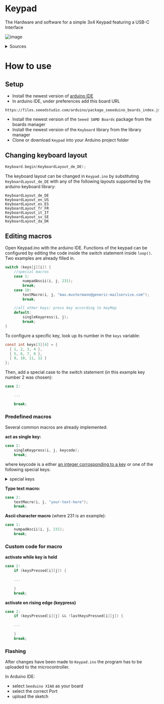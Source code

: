 # Keypad

 The Hardware and software for a simple 3x4 Keypad featuring a USB-C Interface
 
![image](https://github.com/stefarrn/Keypad/assets/80580541/bdeb77ec-5635-4f0e-80fb-e7b482ba2235)

<details>
  <summary>Sources</summary>

    https://wiki.seeedstudio.com/Seeeduino-XIAO/#resourses
    https://grabcad.com/library/5x5mm-smd-tactile-button-1
    https://grabcad.com/library/kailh-polia-switch-cherry-mx-compatible-1

</details>

# How to use

## Setup
- Install the newest version of [arduino IDE](https://docs.arduino.cc/software/ide-v2)
- In arduino IDE, under preferences add this board URL
```
https://files.seeedstudio.com/arduino/package_seeeduino_boards_index.json
```
- Install the newest version of the `Seeed SAMD Boards` package from the boards manager
- Install the newest version of the `Keyboard` library from the library manager
- Clone or download `Keypad` into your Arduino project folder

## Changing keyboard layout
```c
Keyboard.begin(KeyboardLayout_de_DE);
```
The keyboard layout can be changed in `Keypad.ino` by substituting `KeyboardLayout_de_DE` with any of the following layouts supported by the arduino keyboard library:
```
KeyboardLayout_de_DE
KeyboardLayout_en_US
KeyboardLayout_es_ES
KeyboardLayout_fr_FR
KeyboardLayout_it_IT
KeyboardLayout_sv_SE
KeyboardLayout_da_DK
```

## Editing macros
Open Keypad.ino with the arduino IDE. Functions of the keypad can be configured by editing the code inside the switch statement inside `loop()`. Two examples are already filled in.

```c
switch (keys[j][i]) {
    //special macros
    case 1:
        numpadAscii(i, j, 231);
        break;
    case 10:
        textMacro(i, j, "max.mustermann@generic-mailservice.com");
        break;

    //all other keys: press key according to keyMap
    default:
        singleKeypress(i, j);
        break;
}
```

To configure a specific key, look up its number in the `keys` variable:

```c
const int keys[3][4] = {
  { 1, 2, 3, 4 },
  { 5, 6, 7, 8 },
  { 9, 10, 11, 12 }
};
```

Then, add a special case to the switch statement (in this example key number 2 was chosen):

```c
case 2:

    ...

    break;
```
### Predefined macros
Several common macros are already implemented:

**act as single key:**
```c
case 2:
    singleKeypress(i, j, keycode);
    break;
```
where keycode is a either [an integer corrosponding to a key](https://theasciicode.com.ar/) or one of the following special keys:
<details>
    <summary>special keys</summary>

    KEY_LEFT_CTRL
    KEY_LEFT_SHIFT
    KEY_LEFT_ALT
    KEY_LEFT_GUI
    KEY_RIGHT_CTRL
    KEY_RIGHT_SHIFT
    KEY_RIGHT_ALT
    KEY_RIGHT_GUI

    KEY_UP_ARROW
    KEY_DOWN_ARROW
    KEY_LEFT_ARROW
    KEY_RIGHT_ARROW
    KEY_BACKSPACE
    KEY_TAB
    KEY_RETURN
    KEY_MENU
    KEY_ESC
    KEY_INSERT
    KEY_DELETE
    KEY_PAGE_UP
    KEY_PAGE_DOWN
    KEY_HOME
    KEY_END
    KEY_CAPS_LOCK
    KEY_PRINT_SCREEN
    KEY_SCROLL_LOCK
    KEY_PAUSE

    KEY_NUM_LOCK
    KEY_KP_SLASH
    KEY_KP_ASTERISK
    KEY_KP_MINUS
    KEY_KP_PLUS
    KEY_KP_ENTER
    KEY_KP_1
    KEY_KP_2
    KEY_KP_3
    KEY_KP_4
    KEY_KP_5
    KEY_KP_6
    KEY_KP_7
    KEY_KP_8
    KEY_KP_9
    KEY_KP_0
    KEY_KP_DOT

    KEY_F1
    KEY_F2
    KEY_F3
    KEY_F4
    KEY_F5
    KEY_F6
    KEY_F7
    KEY_F8
    KEY_F9
    KEY_F10
    KEY_F11
    KEY_F12
    KEY_F13
    KEY_F14
    KEY_F15
    KEY_F16
    KEY_F17
    KEY_F18
    KEY_F19
    KEY_F20
    KEY_F21
    KEY_F22
    KEY_F23
    KEY_F24

</details>


**Type text macro:**
```c
case 2:
    textMacro(i, j, "your-text-here");
    break;
```

**Ascii character macro**
(where 231 is an example):

```c
case 1:
    numpadAscii(i, j, 231);
    break;
```

### Custom code for macro

**activate while key is held**
```c
case 2:
    if (keysPressed[i][j]) {

    ...
    
    }
    break;
```
**activate on rising edge (keypress)**
```c
case 2:
    if (keysPressed[i][j] && !lastKeysPressed[i][j]) {

    ...
    
    }
    break;
```

### Flashing
After changes have been made to `Keypad.ino` the program has to be uploaded to the microcontroller.

In Arduino IDE:
- select `Seeduino XIAO` as your board
- select the correct Port
- upload the sketch